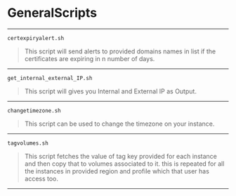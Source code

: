 # GeneralScripts

---
`certexpiryalert.sh`
>This script will send alerts to provided domains names in list if the certificates are expiring in n number of days.
---      
`get_internal_external_IP.sh`
>This script will gives you Internal and External IP as Output.
---
`changetimezone.sh`
>This script can be used to change the timezone on your instance.
---
`tagvolumes.sh`
>This script fetches the value of tag key provided for each instance and then copy that to volumes associated to it. this is repeated for all the instances in provided region and profile which that user has access too.
---

